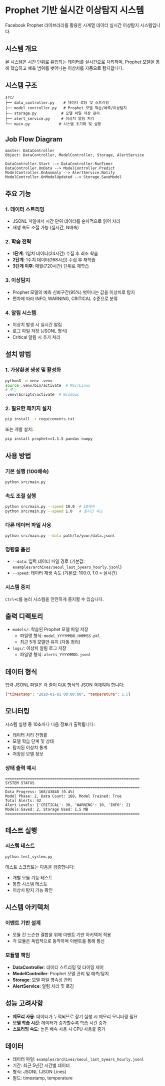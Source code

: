 # Prophet 기반 실시간 이상탐지 시스템

Facebook Prophet 라이브러리를 활용한 시계열 데이터 실시간 이상탐지 시스템입니다.

## 시스템 개요

본 시스템은 시간 단위로 유입되는 데이터를 실시간으로 처리하며, Prophet 모델을 통해 학습하고 예측 범위를 벗어나는 이상치를 자동으로 탐지합니다.

## 시스템 구조

```
src/
├── data_controller.py    # 데이터 로딩 및 스트리밍
├── model_controller.py   # Prophet 모델 학습/예측/이상탐지
├── storage.py           # 모델 파일 저장 관리
├── alert_service.py     # 이상치 알림 처리
└── main.py             # 시스템 초기화 및 실행
```

## Job Flow Diagram

```
master: DataController
Object: DataController, ModelController, Storage, AlertService

DataController.Start --> DataController.RunTimer
DataController.OnData --> ModelController.Predict
ModelController.OnAnomaly --> AlertService.Notify
ModelController.OnModelUpdated --> Storage.SaveModel
```

## 주요 기능

### 1. 데이터 스트리밍
- JSONL 파일에서 시간 단위 데이터를 순차적으로 읽어 처리
- 재생 속도 조절 가능 (실시간, N배속)

### 2. 학습 전략
- **1단계**: 1일치 데이터(24시간) 수집 후 최초 학습
- **2단계**: 1주치 데이터(168시간) 수집 후 재학습
- **3단계 이후**: 매월(720시간) 단위로 재학습

### 3. 이상탐지
- Prophet 모델의 예측 신뢰구간(95%) 벗어나는 값을 이상치로 탐지
- 편차에 따라 INFO, WARNING, CRITICAL 수준으로 분류

### 4. 알림 시스템
- 이상치 발생 시 실시간 알림
- 로그 파일 저장 (JSONL 형식)
- Critical 알림 시 추가 처리

## 설치 방법

### 1. 가상환경 생성 및 활성화
```bash
python3 -m venv .venv
source .venv/bin/activate  # Mac/Linux
# 또는
.venv\Scripts\activate  # Windows
```

### 2. 필요한 패키지 설치
```bash
pip install -r requirements.txt
```

또는 개별 설치:
```bash
pip install prophet==1.1.5 pandas numpy
```

## 사용 방법

### 기본 실행 (100배속)
```bash
python src/main.py
```

### 속도 조절 실행
```bash
python src/main.py --speed 10.0  # 10배속
python src/main.py --speed 1.0   # 실시간 속도
```

### 다른 데이터 파일 사용
```bash
python src/main.py --data path/to/your/data.jsonl
```

### 명령줄 옵션
- `--data`: 입력 데이터 파일 경로 (기본값: `examples/archives/seoul_last_5years_hourly.jsonl`)
- `--speed`: 데이터 재생 속도 (기본값: 100.0, 1.0 = 실시간)

### 시스템 중지
`Ctrl+C`를 눌러 시스템을 안전하게 중지할 수 있습니다.

## 출력 디렉토리

- `models/`: 학습된 Prophet 모델 파일 저장
  - 파일명 형식: `model_YYYYMMDD_HHMMSS.pkl`
  - 최근 5개 모델만 유지 (자동 정리)
- `logs/`: 이상치 알림 로그 저장
  - 파일명 형식: `alerts_YYYYMMDD.jsonl`

## 데이터 형식

입력 JSONL 파일은 각 줄이 다음 형식의 JSON 객체여야 합니다:
```json
{"timestamp": "2020-01-01 00:00:00", "temperature": 1.5}
```

## 모니터링

시스템 실행 중 10초마다 다음 정보가 출력됩니다:
- 데이터 처리 진행률
- 모델 학습 단계 및 상태
- 탐지된 이상치 통계
- 저장된 모델 정보

### 상태 출력 예시
```
============================================================
SYSTEM STATUS
============================================================
Data Progress: 168/43848 (0.4%)
Model Phase: 2, Data Count: 168, Model Trained: True
Total Alerts: 42
Alert Levels: {'CRITICAL': 30, 'WARNING': 10, 'INFO': 2}
Models Saved: 2, Storage Used: 1.5 MB
============================================================
```

## 테스트 실행

### 시스템 테스트
```bash
python test_system.py
```

테스트 스크립트는 다음을 검증합니다:
- 개별 모듈 기능 테스트
- 통합 시스템 테스트
- 이상치 탐지 기능 확인

## 시스템 아키텍처

### 이벤트 기반 설계
- 모듈 간 느슨한 결합을 위해 이벤트 기반 아키텍처 적용
- 각 모듈은 독립적으로 동작하며 이벤트를 통해 통신

### 모듈별 책임
- **DataController**: 데이터 스트리밍 및 타이밍 제어
- **ModelController**: Prophet 모델 관리 및 예측/탐지
- **Storage**: 모델 파일 영속성 관리
- **AlertService**: 알림 처리 및 로깅

## 성능 고려사항

- **메모리 사용**: 데이터가 누적되므로 장기 실행 시 메모리 모니터링 필요
- **모델 학습 시간**: 데이터가 증가할수록 학습 시간 증가
- **스트리밍 속도**: 높은 배속 사용 시 CPU 사용률 증가

## 데이터

- 데이터 파일: `examples/archives/seoul_last_5years_hourly.jsonl`
- 기간: 최근 5년간 시간별 데이터
- 형식: JSONL (JSON Lines)
- 필드: timestamp, temperature